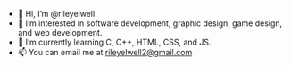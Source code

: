 - 👋 Hi, I’m @rileyelwell
- 👀 I’m interested in software development, graphic design, game design, and web development.
- 🌱 I’m currently learning C, C++, HTML, CSS, and JS.
- 📫 You can email me at rileyelwell2@gmail.com

<!---
rileyelwell/rileyelwell is a ✨ special ✨ repository because its `README.md` (this file) appears on your GitHub profile.
You can click the Preview link to take a look at your changes.
--->
